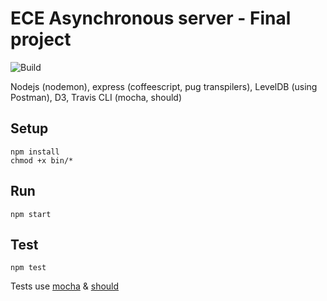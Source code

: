 # ECE Asynchronous server - Final project

![Build](https://travis-ci.org/nadiacom/nodejsproject_ece_serverasync)

Nodejs (nodemon), express (coffeescript, pug transpilers), LevelDB (using Postman), D3, Travis CLI (mocha, should)

## Setup

```
npm install
chmod +x bin/*
```


## Run

```
npm start
```

## Test

```
npm test
```
Tests use [mocha](https://mochajs.org) & [should](https://shouldjs.github.io)
